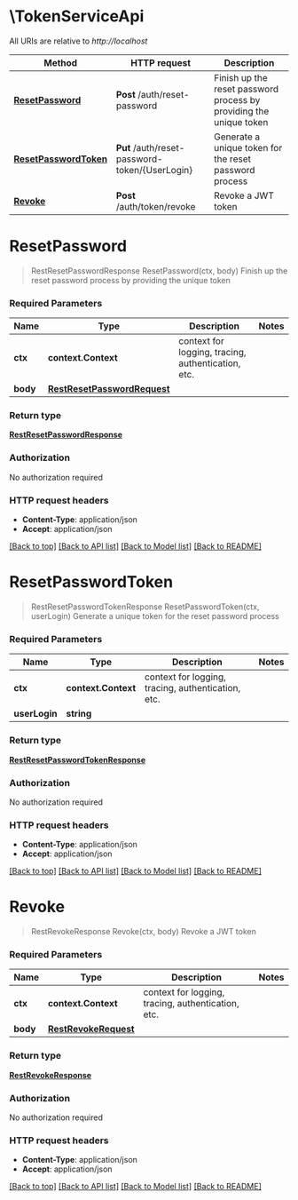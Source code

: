 # \TokenServiceApi

All URIs are relative to *http://localhost*

Method | HTTP request | Description
------------- | ------------- | -------------
[**ResetPassword**](TokenServiceApi.md#ResetPassword) | **Post** /auth/reset-password | Finish up the reset password process by providing the unique token
[**ResetPasswordToken**](TokenServiceApi.md#ResetPasswordToken) | **Put** /auth/reset-password-token/{UserLogin} | Generate a unique token for the reset password process
[**Revoke**](TokenServiceApi.md#Revoke) | **Post** /auth/token/revoke | Revoke a JWT token


# **ResetPassword**
> RestResetPasswordResponse ResetPassword(ctx, body)
Finish up the reset password process by providing the unique token

### Required Parameters

Name | Type | Description  | Notes
------------- | ------------- | ------------- | -------------
 **ctx** | **context.Context** | context for logging, tracing, authentication, etc.
  **body** | [**RestResetPasswordRequest**](RestResetPasswordRequest.md)|  | 

### Return type

[**RestResetPasswordResponse**](restResetPasswordResponse.md)

### Authorization

No authorization required

### HTTP request headers

 - **Content-Type**: application/json
 - **Accept**: application/json

[[Back to top]](#) [[Back to API list]](../../README.md#documentation-for-api-endpoints) [[Back to Model list]](../../README.md#documentation-for-models) [[Back to README]](../../README.md)

# **ResetPasswordToken**
> RestResetPasswordTokenResponse ResetPasswordToken(ctx, userLogin)
Generate a unique token for the reset password process

### Required Parameters

Name | Type | Description  | Notes
------------- | ------------- | ------------- | -------------
 **ctx** | **context.Context** | context for logging, tracing, authentication, etc.
  **userLogin** | **string**|  | 

### Return type

[**RestResetPasswordTokenResponse**](restResetPasswordTokenResponse.md)

### Authorization

No authorization required

### HTTP request headers

 - **Content-Type**: application/json
 - **Accept**: application/json

[[Back to top]](#) [[Back to API list]](../../README.md#documentation-for-api-endpoints) [[Back to Model list]](../../README.md#documentation-for-models) [[Back to README]](../../README.md)

# **Revoke**
> RestRevokeResponse Revoke(ctx, body)
Revoke a JWT token

### Required Parameters

Name | Type | Description  | Notes
------------- | ------------- | ------------- | -------------
 **ctx** | **context.Context** | context for logging, tracing, authentication, etc.
  **body** | [**RestRevokeRequest**](RestRevokeRequest.md)|  | 

### Return type

[**RestRevokeResponse**](restRevokeResponse.md)

### Authorization

No authorization required

### HTTP request headers

 - **Content-Type**: application/json
 - **Accept**: application/json

[[Back to top]](#) [[Back to API list]](../../README.md#documentation-for-api-endpoints) [[Back to Model list]](../../README.md#documentation-for-models) [[Back to README]](../../README.md)

